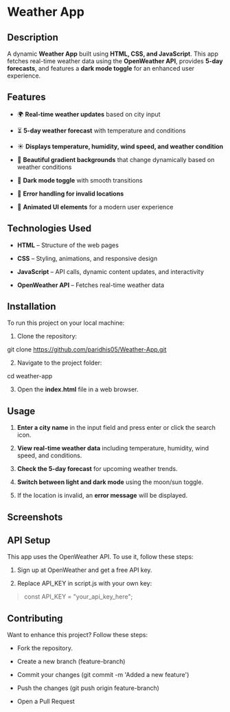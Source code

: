 # Weather App

## Description

A dynamic **Weather App** built using **HTML, CSS, and JavaScript**. This app fetches real-time weather data using the **OpenWeather API**, provides **5-day forecasts**, and features a **dark mode toggle** for an enhanced user experience.


## Features

- 🌍 **Real-time weather updates** based on city input

- ⏳ **5-day weather forecast** with temperature and conditions

- ☀️ **Displays temperature, humidity, wind speed, and weather condition**

- 🎨 **Beautiful gradient backgrounds** that change dynamically based on weather conditions

- 🌙 **Dark mode toggle** with smooth transitions

- 🔧 **Error handling for invalid locations**

- 📱 **Animated UI elements** for a modern user experience


## Technologies Used

- **HTML** – Structure of the web pages

- **CSS** – Styling, animations, and responsive design

- **JavaScript** – API calls, dynamic content updates, and interactivity

- **OpenWeather API** – Fetches real-time weather data


## Installation

To run this project on your local machine:

1. Clone the repository:

git clone https://github.com/paridhis05/Weather-App.git

2. Navigate to the project folder:

cd weather-app

3. Open the **index.html** file in a web browser.


## Usage

1. **Enter a city name** in the input field and press enter or click the search icon.

2. **View real-time weather data** including temperature, humidity, wind speed, and conditions.

3. **Check the 5-day forecast** for upcoming weather trends.

4. **Switch between light and dark mode** using the moon/sun toggle.

5. If the location is invalid, an **error message** will be displayed.


## Screenshots

<!-- ![Quiz Game!](./assets/images/image1.png "Quiz Game")

![Quiz Game!](./assets/images/image2.png "Start")

![Quiz Game!](./assets/images/image3.png "Wrong Answer")

![Quiz Game!](./assets/images/image4.png "Right Answer")

![Quiz Game!](./assets/images/image5.png "Score Display") -->


## API Setup

This app uses the OpenWeather API. To use it, follow these steps:

1. Sign up at OpenWeather and get a free API key.

2. Replace API_KEY in script.js with your own key:
>const API_KEY = "your_api_key_here";


## Contributing

Want to enhance this project? Follow these steps:

- Fork the repository.

- Create a new branch (feature-branch)

- Commit your changes (git commit -m 'Added a new feature')

- Push the changes (git push origin feature-branch)

- Open a Pull Request